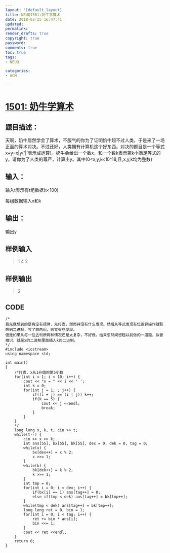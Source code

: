 ```yaml
---
layout: '[default_layout]'   
title: NEUQ1501:奶牛学算术           
date: 2018-02-25 16:47:41  
updated: 
permalink: 
render_drafts: true
copyright: true
password: 
comments: true
toc: true                  
tags:                        
- NEUQ

categories:                  
- ACM

---
```

# [1501: 奶牛学算术](http://newoj.acmclub.cn/problems/1501)
## 题目描述：
  天啊，奶牛居然学会了算术，不服气的你为了证明奶牛超不过人类，于是来了一场正面的算术对决。不过还好，人类拥有计算机这个好东西。对决的题目是一个等式x+y=x|y('|'表示或运算)。奶牛会给出一个数x，和一个数k表示第k小满足等式的y。请你为了人类的尊严，计算出y。其中(0<x,y,k<10^18,且,x,y,k均为整数)

<!--more-->

## 输入：
输入t表示有t组数据(t<100)

每组数据输入x和k

## 输出：
输出y

## 样例输入
>1
4 2

## 样例输出
>2

## CODE
```
/*
首先我想到的是肯定有规律，先打表，然而并没有什么发现。然后从等式发现有位运算操作就联想到二进制，写了前两组，感觉有些发现。
但是如果从每一位去判断两种情况还是太复杂，不好做。结果忽然间想起以前做的一道题，似曾相识，就是x的二进制里面插入k的二进制。
*/
#include <iostream>
using namespace std;

int main()
{
    /*打表，x从1开始的第5小数
    for(int i = 1; i < 10; i++) {
        cout << "x = " << i << ' ';
        int k = 0;
        for(int j = 1; ; j++) {
            if((i + j) == (i | j)) k++;
            if(k == 5) {
                cout << j <<endl;
                break;
            }
        }
    }
    */
    long long x, k, t; cin >> t;
    while(t--) {
        cin >> x >> k;
        int ans[55], bx[55], bk[55], dex = 0, dek = 0, tag = 0;
        while(x) {
            bx[dex++] = x % 2;
            x >>= 1;
        }
        while(k) {
            bk[dek++] = k % 2;
            k >>= 1;
        }
        int tmp = 0;
        for(int i = 0; i < dex; i++) {
            if(bx[i] == 1) ans[tag++] = 0;
            else if(tmp < dek) ans[tag++] = bk[tmp++];
        }
        while(tmp < dek) ans[tag++] = bk[tmp++];
        long long ret = 0, bin = 1;
        for(int i = 0; i < tag; i++) {
            ret += bin * ans[i];
            bin <<= 1;
        }
        cout << ret <<endl;
    }
    return 0;
}
```
